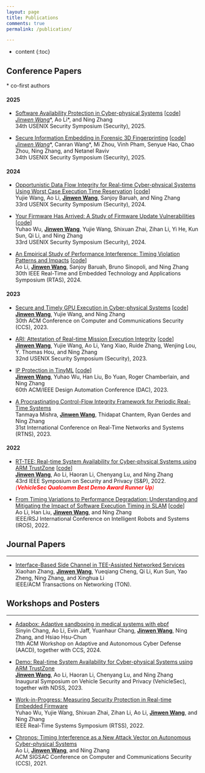```yaml
---
layout: page
title: Publications
comments: true
permalink: /publication/

---
```


* content
{:toc}


## Conference Papers

<!-- --- -->

<!-- #### Summary

<table border="1" align="center">
 <tr>
  <td> <strong> Area </strong> </td>
  <td colspan="3" align="center"> Security </td>
  <td colspan="1" align="center"> Architecture </td> 
  <td colspan="1" align="center"> Real-time</td>  
 </tr>
 <tr>
  <td> <strong> Conference </strong> </td>
  <td> S&P </td>
  <td> Security </td>
  <td> CCS </td>
  <td align="center"> DAC </td>
  <td align="center"> RTAS </td>
 </tr>
  <tr>
  <td> <strong> Count </strong> </td>
  <td align="center"> 1 </td>
  <td align="center"> 5 </td>
  <td align="center"> 1 </td>
  <td align="center"> 1 </td>
  <td align="center"> 1 </td>
 </tr>
</table> -->


<!-- ## Conference Papers -->

<!-- --- -->
\* co-first authors

<!-- #### Under Review
* **<u>Jinwen Wang</u>**, Chung Hwan Kim, and Ning Zhang. Crossfire: Gpu-Cpu Cross-Computing-Unit Path-Sensitive Control Flow Integrity in Cyber-Physical Systems. Under Review, 2025.

* **<u>Jinwen Wang*</u>**, Hongchao Zhang*, Ao Li, Chuanrui Jiang, Andrew Clark, and Ning Zhang, ConTest: Taming the Cyber-physical Input Space in Fuzz Testing with Control Theory. Under Review, 2025. -->


#### 2025

* [Software Availability Protection in Cyber-physical Systems](https://www.usenix.org/system/files/conference/usenixsecurity25/sec25cycle1-prepub-967-li-ao.pdf) [[code](https://github.com/WUSTL-CSPL/Gecko)] <br>
**<u>Jinwen Wang*</u>**, Ao Li*, and Ning Zhang <br>
34th USENIX Security Symposium (Security), 2025. 
<!-- [Security 25]. -->

* [Secure Information Embedding in Forensic 3D Fingerprinting](https://www.usenix.org/system/files/conference/usenixsecurity25/sec25cycle1-prepub-664-wang-canran.pdf) [[code](https://zenodo.org/records/14737894)]<br>
**<u>Jinwen Wang*</u>**, Canran Wang*, Mi Zhou, Vinh Pham, Senyue Hao, Chao Zhou, Ning Zhang, and Netanel Raviv<br>
 34th USENIX Security Symposium (Security), 2025.
<!-- **[Security 25]** -->


#### 2024

* [Opportunistic Data Flow Integrity for Real-time Cyber-physical Systems Using Worst Case Execution Time Reservation](https://www.usenix.org/system/files/sec23winter-prepub-485-wang-yujie.pdf) [[code](https://github.com/WUSTL-CSPL/OP-DFI)]<br>
Yujie Wang, Ao Li, **<u>Jinwen Wang</u>**, Sanjoy Baruah, and Ning Zhang <br>
33rd USENIX Security Symposium (Security), 2024. 
<!-- **[Security 24]** -->

* [Your Firmware Has Arrived: A Study of Firmware Update Vulnerabilities](https://www.usenix.org/system/files/usenixsecurity24-wu-yuhao.pdf) [[code](https://github.com/WUSTL-CSPL/ChkUp)]<br>
Yuhao Wu, **<u>Jinwen Wang</u>**, Yujie Wang, Shixuan Zhai, Zihan Li, Yi He, Kun Sun, Qi Li, and Ning Zhang <br>
33rd USENIX Security Symposium (Security), 2024. 
<!-- **[Security 24]** -->

* [An Empirical Study of Performance Interference: Timing Violation Patterns and Impacts](https://cybersecurity.seas.wustl.edu/paper/rtas24_timetrap.pdf) [[code](https://github.com/WUSTL-CSPL/TimeTrap)]<br>
Ao Li, **<u>Jinwen Wang</u>**, Sanjoy Baruah, Bruno Sinopoli, and Ning Zhang <br>
30th IEEE Real-Time and Embedded Technology and Applications Symposium (RTAS), 2024. 
<!-- **[RTAS 24]** -->

#### 2023

* [Secure and Timely GPU Execution in Cyber-physical Systems](https://dl.acm.org/doi/pdf/10.1145/3576915.3623197) [[code](https://j1nwenwang.github.io/)]<br>
**<u>Jinwen Wang</u>**, Yujie Wang, and Ning Zhang <br>
30th ACM Conference on Computer and Communications Security (CCS), 2023. 
<!-- **[CCS 23]** -->

* [ARI: Attestation of Real-time Mission Execution Integrity](https://www.usenix.org/system/files/usenixsecurity23-wang-jinwen.pdf) [[code](https://github.com/WUSTL-CSPL/ARI)]<br>
**<u>Jinwen Wang</u>**, Yujie Wang, Ao Li, Yang Xiao, Ruide Zhang, Wenjing Lou, Y. Thomas Hou, and Ning Zhang <br>
32nd USENIX Security Symposium (Security), 2023. 
<!-- **[Security 23]** -->

* [IP Protection in TinyML](https://cybersecurity.seas.wustl.edu/paper/wang2023ip.pdf) [[code](https://github.com/WUSTL-CSPL/TinyML)]<br>
**<u>Jinwen Wang</u>**, Yuhao Wu, Han Liu, Bo Yuan, Roger Chamberlain, and Ning Zhang <br>
60th ACM/IEEE Design Automation Conference (DAC), 2023. 
<!-- **[DAC 23]** -->


* [A Procrastinating Control-Flow Integrity Framework for Periodic Real-Time Systems](https://dl.acm.org/doi/pdf/10.1145/3575757.3575762) <br>
Tanmaya Mishra, **<u>Jinwen Wang</u>**, Thidapat Chantem, Ryan Gerdes and Ning Zhang <br>
31st International Conference on Real-Time Networks and Systems (RTNS), 2023.
 <!-- **[RTNS 23]** -->

#### 2022


* [RT-TEE: Real-time System Availability for Cyber-physical Systems using ARM TrustZone](https://par.nsf.gov/servlets/purl/10373878) [[code](https://github.com/WUSTL-CSPL/RT-TEE)]<br>
**<u>Jinwen Wang</u>**, Ao Li, Haoran Li, Chenyang Lu, and Ning Zhang <br>
43rd IEEE Symposium on Security and Privacy (S&P), 2022. <br>
<span style="color: red;">*(**VehicleSec Qualcomm Best Demo Award Runner Up**)*</span>  
<!-- **[S&P 22]** -->

* [From Timing Variations to Performance Degradation: Understanding and Mitigating the Impact of Software Execution Timing in SLAM](https://cybersecurity.seas.wustl.edu/paper/ao-iros22.pdf) [[code](https://github.com/WUSTL-CSPL/Timing-Adaptive-SLAM)]<br>
Ao Li, Han Liu, **<u>Jinwen Wang</u>**, and Ning Zhang <br>
IEEE/RSJ International Conference on Intelligent Robots and Systems (IROS), 2022.

## Journal Papers

---

* [Interface-Based Side Channel in TEE-Assisted Networked Services](https://ieeexplore.ieee.org/abstract/document/10184979)<br>
Xiaohan Zhang, **<u>Jinwen Wang</u>**, Yueqiang Cheng, Qi Li, Kun Sun, Yao Zheng, Ning Zhang, and Xinghua Li <br>
IEEE/ACM Transactions on Networking (TON).


## Workshops and Posters 

---

* [Adapbox: Adaptive sandboxing in medical systems with ebpf](https://scholar.google.com/citations?view_op=view_citation&hl=en&user=V1YK5kYAAAAJ&citation_for_view=V1YK5kYAAAAJ:ULOm3_A8WrAC) <br>
Sinyin Chang, Ao Li, Evin Jaff, Yuanhaur Chang, **<u>Jinwen Wang</u>**, Ning Zhang, and Hsiao Hsu-Chun <br>
11th ACM Workshop on Adaptive and Autonomous Cyber Defense (AACD), together with CCS, 2024.

* [Demo: Real-time System Availability for Cyber-physical Systems using ARM TrustZone](https://www.ndss-symposium.org/wp-content/uploads/2023/02/vehiclesec2023-23040-paper.pdf) <br>
**<u>Jinwen Wang</u>**, Ao Li, Haoran Li, Chenyang Lu, and Ning Zhang <br> 
Inaugural Symposium on Vehicle Security and Privacy (VehicleSec), together with NDSS, 2023.

* [Work-in-Progress: Measuring Security Protection in Real-time Embedded Firmware](https://scholar.google.com/citations?view_op=view_citation&hl=en&user=V1YK5kYAAAAJ&citation_for_view=V1YK5kYAAAAJ:ufrVoPGSRksC) <br>
Yuhao Wu, Yujie Wang, Shixuan Zhai, Zihan Li, Ao Li, **<u>Jinwen Wang</u>**, and Ning Zhang <br>
IEEE Real-Time Systems Symposium (RTSS), 2022.

* [Chronos: Timing Interference as a New Attack Vector on Autonomous Cyber-physical Systems](https://scholar.google.com/citations?view_op=view_citation&hl=en&user=V1YK5kYAAAAJ&citation_for_view=V1YK5kYAAAAJ:IjCSPb-OGe4C) <br>
Ao Li, **<u>Jinwen Wang</u>**, and Ning Zhang <br>
ACM SIGSAC Conference on Computer and Communications Security (CCS), 2021.
